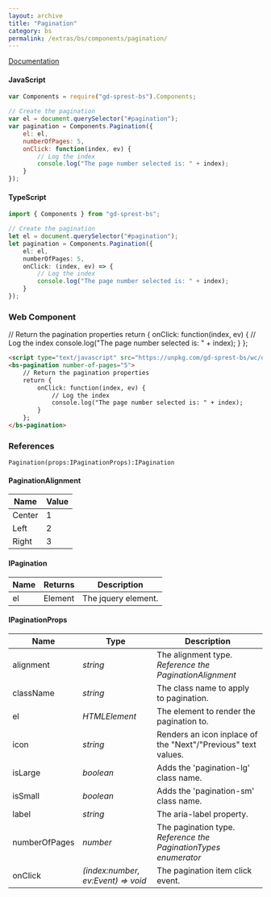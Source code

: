 ```yaml
---
layout: archive
title: "Pagination"
category: bs
permalink: /extras/bs/components/pagination/
---
```

[Documentation](https://getbootstrap.com/docs/4.4/components/pagination)

<div id="paginationDemo"></div>

#### JavaScript
```js
var Components = require("gd-sprest-bs").Components;

// Create the pagination
var el = document.querySelector("#pagination");
var pagination = Components.Pagination({
    el: el,
    numberOfPages: 5,
    onClick: function(index, ev) {
        // Log the index
        console.log("The page number selected is: " + index);
    }
});
```
#### TypeScript
```ts
import { Components } from "gd-sprest-bs";

// Create the pagination
let el = document.querySelector("#pagination");
let pagination = Components.Pagination({
    el: el,
    numberOfPages: 5,
    onClick: (index, ev) => {
        // Log the index
        console.log("The page number selected is: " + index);
    }
});
```

### Web Component

<bs-pagination number-of-pages="5">
    // Return the pagination properties
    return {
        onClick: function(index, ev) {
            // Log the index
            console.log("The page number selected is: " + index);
        }
    };
</bs-pagination>

```html
<script type="text/javascript" src="https://unpkg.com/gd-sprest-bs/wc/dist/gd-sprest-bs.js"></script>
<bs-pagination number-of-pages="5">
    // Return the pagination properties
    return {
        onClick: function(index, ev) {
            // Log the index
            console.log("The page number selected is: " + index);
        }
    };
</bs-pagination>
```

### References

```
Pagination(props:IPaginationProps):IPagination
```

#### PaginationAlignment

| Name | Value |
| --- | --- |
| Center | 1 |
| Left | 2 |
| Right | 3 |

#### IPagination

| Name | Returns | Description |
| --- | --- | --- |
| el | Element | The jquery element. |

#### IPaginationProps

| Name | Type | Description |
| --- | --- | --- |
| alignment | _string_ | The alignment type. _Reference the PaginationAlignment_ |
| className | _string_ | The class name to apply to pagination. |
| el | _HTMLElement_ | The element to render the pagination to. |
| icon | _string_ | Renders an icon inplace of the "Next"/"Previous" text values. |
| isLarge | _boolean_ | Adds the 'pagination-lg' class name. |
| isSmall | _boolean_ | Adds the 'pagination-sm' class name. |
| label | _string_ | The aria-label property. |
| numberOfPages | _number_ | The pagination type. _Reference the PaginationTypes enumerator_ |
| onClick | _(index:number, ev:Event) => void_ | The pagination item click event. |

<style>
</style>
<script type="text/javascript" src="https://unpkg.com/gd-sprest-bs/wc/dist/gd-sprest-bs.js"></script>
<script type="text/javascript">
    // The pagination click event
    function onPaginationClick(index, ev) {
        // Log the index
        console.log("The page number selected is: " + index);
    }

    // Wait for the window to be loaded
    window.addEventListener("load", function() {
        // See if a pagination exists
        var pagination = document.querySelector("#paginationDemo");
        if(pagination) {
            // Render the pagination
            $REST.Components.Pagination({
                el: pagination,
                numberOfPages: 5,
                onClick: onPaginationClick
            });
        }
    });
</script>